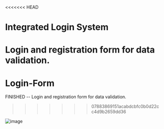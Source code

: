 <<<<<<< HEAD
# Integrated Login System

Login and registration form for data validation.
=======
# Login-Form
FINISHED -- Login and registration form for data validation.
>>>>>>> 07883869151acabdcbfc0b0d22cc4d9b2659dd36

![image](https://user-images.githubusercontent.com/47398013/88927728-3cf20f00-d24e-11ea-81e9-872a44062fcc.png)
